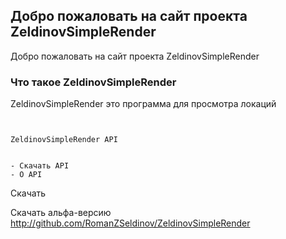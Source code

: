 ---
---

## Добро пожаловать на сайт проекта ZeldinovSimpleRender

Добро пожаловать на сайт проекта ZeldinovSimpleRender

### Что такое ZeldinovSimpleRender

ZeldinovSimpleRender это программа для просмотра локаций

```ZeldinovSimpleRenderAPI


ZeldinovSimpleRender API


- Скачать API
- О API
```


Скачать

Скачать альфа-версию <http://github.com/RomanZSeldinov/ZeldinovSimpleRender>


